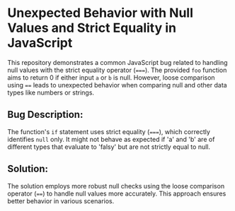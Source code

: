 # Unexpected Behavior with Null Values and Strict Equality in JavaScript

This repository demonstrates a common JavaScript bug related to handling null values with the strict equality operator (`===`).  The provided `foo` function aims to return 0 if either input `a` or `b` is null. However,  loose comparison using `==` leads to unexpected behavior when comparing null and other data types like numbers or strings.

## Bug Description:
The function's `if` statement uses strict equality (`===`), which correctly identifies `null` only. It might not behave as expected if 'a' and 'b' are of different types that evaluate to 'falsy' but are not strictly equal to null.

## Solution:
The solution employs more robust null checks using the loose comparison operator (`==`) to handle null values more accurately. This approach ensures better behavior in various scenarios. 
